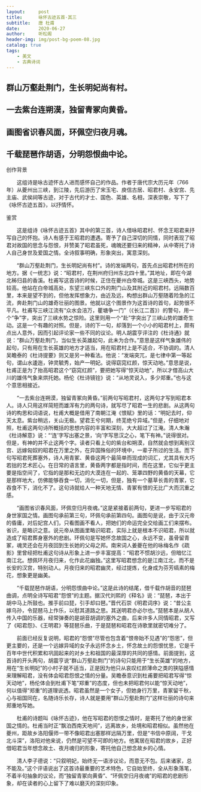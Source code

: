 ```yaml
---
layout:     post
title:      咏怀古迹五首·其三
subtitle:   唐 杜甫
date:       2020-06-27
author:     听松阁
header-img: img/post-bg-poem-08.jpg
catalog: true
tags:
    - 美文
    - 古典诗词
---
```


## 群山万壑赴荆门，生长明妃尚有村。

## 一去紫台连朔漠，独留青冢向黄昏。

## 画图省识春风面，环佩空归夜月魂。

## 千载琵琶作胡语，分明怨恨曲中论。



创作背景

　　这组诗是咏古迹怀古人进而感怀自己的作品。作者于唐代宗大历元年（766年）从夔州出三峡，到江陵，先后游历了宋玉宅、庾信古居、昭君村、永安宫、先主庙、武侯祠等古迹，对于古代的才士、国色、英雄、名相，深表崇敬，写下了《咏怀古迹五首》，以抒情怀。







鉴赏



　　这是组诗《咏怀古迹五首》其中的第三首，诗人借咏昭君村、怀念王昭君来抒写自己的怀抱。诗人有感于王昭君的遭遇。寄予了自己深切的同情，同时表现了昭君对故国的思念与怨恨，并赞美了昭君虽死，魂魄还要归来的精神，从中寄托了诗人自己身世及爱国之情。全诗叙事明确，形象突出，寓意深刻。



　　“群山万壑赴荆门，生长明妃尚有村”。诗的发端两句，首先点出昭君村所在的地方。据《一统志》说：“昭君村，在荆州府归州东北四十里。”其地址，即在今湖北秭归县的香溪。杜甫写这首诗的时候，正住在夔州白帝城。这是三峡西头，地势较高。他站在白帝城高处，东望三峡东口外的荆门山及其附近的昭君村。远隔数百里，本来是望不到的，但他发挥想象力，由近及远，构想出群山万壑随着险急的江流，奔赴荆门山的雄奇壮丽的图景。他就以这个图景作为这首诗的首句，起势很不平凡。杜甫写三峡江流有“众水会涪万，瞿塘争一门”（《长江二首》）的警句，用一个“争”字，突出了三峡水势之惊险。这里则用一个“赴”字突出了三峡山势的雄奇生动。这是一个有趣的对照。但是，诗的下一句，却落到一个小小的昭君村上，颇有点出人意外，因而引起评论家一些不同的议论。明人胡震亨评注的《杜诗通》就说：“群山万壑赴荆门，当似生长英雄起句，此未为合作。”意思是这样气象雄伟的起句，只有用在生长英雄的地方才适当，用在昭君村上是不适合，不协调的。清人吴瞻泰的《杜诗提要》则又是另一种看法。他说：“发端突兀，是七律中第一等起句，谓山水逶迤，钟灵毓秀，始产一明妃。说得窈窕红颜，惊天动地。”意思是说，杜甫正是为了抬高昭君这个“窈窕红颜”，要把她写得“惊天动地”，所以才借高山大川的雄伟气象来烘托她。杨伦《杜诗镜铨》说：“从地灵说入，多少郑重。”也与这个意思相接近。



　　“一去紫台连朔漠，独留青冢向黄昏。”前两句写昭君村，这两句才写到昭君本人。诗人只用这样简短而雄浑有力的两句诗，就写尽了昭君一生的悲剧。从这两句诗的构思和词语说，杜甫大概是借用了南朝江淹《恨赋》里的话：“明妃去时，仰天太息。紫台稍远，关山无极。望君王兮何期，终芜绝兮异域。”但是，仔细地对照，杜甫这两句诗所概括的思想内容的丰富和深刻，大大超过了江淹。清人朱瀚《杜诗解意》说：“‘连’字写出塞之景，‘向’字写思汉之心，笔下有神。”说得很对。但是，有神的并不止这两个字。读者只看上句的紫台和朔漠，自然就会想到离别汉宫、远嫁匈奴的昭君在万里之外，在异国殊俗的环境中，一辈子所过的生活。而下句写昭君死葬塞外，诗人用青冢、黄昏这两个最简单而现成的词汇，尤其具有大巧若拙的艺术匠心。在日常的语言里，黄昏两字都是指时间，而在这里，它似乎更主要是指空间了，它指的是那和无边的大漠连在一起的、笼罩四野的黄昏的天幕，它是那样地大，仿佛能够吞食一切，消化一切，但是，独有一个墓草长青的青冢，它吞食不下，消化不了。这句诗就给人一种天地无情、青冢有恨的无比广大而沉重之感。



　　“画图省识春风面，环佩空归月夜魂。”这是紧接着前两句，更进一步写昭君的身世家国之情。画图句承前第三句，环佩句承前第四句。画图句是说，由于汉元帝的昏庸，对后妃宫人们，只看图画不看人，把她们的命运完全交给画工们来摆布。省识，是略识之意。说元帝从图画里略识昭君，实际上就是根本不识昭君，所以就造成了昭君葬身塞外的悲剧。环佩句是写她怀念故国之心，永远不变，虽骨留青冢，魂灵还会在月夜回到生长她的父母之邦。南宋词人姜夔在他的咏梅名作《疏影》里曾经把杜甫这句诗从形象上进一步丰富提高：“昭君不惯胡沙远，但暗忆江南江北。想佩环月夜归来，化作此花幽独。”这里写昭君想念的是江南江北，而不是长安的汉宫，特别动人。月夜归来的昭君幽灵，经过提炼，化身成为芬芳缟素的梅花，想象更是幽美。



　　“千载琵琶作胡语，分明怨恨曲中论。”这是此诗的结尾，借千载作胡音的琵琶曲调，点明全诗写昭君“怨恨”的主题。据汉代刘熙的《释名》说：“琵琶，本出于胡中马上所鼓也。推手前曰琵，引手却曰琶。”晋代石崇《明君词序》说：“昔公主嫁乌孙，令琵琶马上作乐，以慰其道路之思。其送明君亦必尔也。”琵琶本是从胡人传入中国的乐器，经常弹奏的是胡音胡调的塞外之曲，后来许多人同情昭君，又写了《昭君怨》、《王明君》等琵琶乐曲，于是琵琶和昭君在诗歌里就密切难分了。



　　前面已经反复说明，昭君的“怨恨”尽管也包含着“恨帝始不见遇”的“怨思”，但更主要的，还是一个远嫁异域的女子永远怀念乡土，怀念故土的怨恨忧思，它是千百年中世代积累和巩固起来的对乡土和祖国的最深厚的共同的感情。前面提到，这首诗的开头两句，胡震亨说“群山万壑赴荆门”的诗句只能用于“生长英雄”的地方，用在“生长明妃”的小村子就不适当，正是因为他只从哀叹红颜薄命之类的狭隘感情来理解昭君，没有体会昭君怨恨之情的分量。吴瞻泰意识到杜甫要把昭君写得“惊天动地”，杨伦体会到杜甫下笔“郑重”的态度，但也未把昭君何以能“惊天动地”，何以值得“郑重”的道理说透。昭君虽然是一个女子，但她身行万里，青冢留千秋，心与祖国同在，名随诗乐长存，诗人就是要用“群山万壑赴荆门”这样壮丽的诗句来郑重地写她。



　　杜甫的诗题叫《咏怀古迹》，他在写昭君的怨恨之情时，是寄托了他的身世家国之情的。杜甫当时正“飘泊西南天地间”，远离故乡，处境和昭君相似。虽然他在夔州，距故乡洛阳偃师一带不像昭君出塞那样远隔万里，但是“书信中原阔，干戈北斗深”，洛阳对他来说，仍然是可望不可即的地方。他寓居在昭君的故乡，正好借昭君当年想念故土、夜月魂归的形象，寄托他自己想念故乡的心情。



　　清人李子德说：“只叙明妃，始终无一语涉议论，而意无不包。后来诸家，总不能及。”这个评语说出了这首诗最重要的艺术特色，它自始至终，全从形象落笔，不着半句抽象的议论，而“独留青冢向黄昏”、“环佩空归月夜魂”的昭君的悲剧形象，却在读者的心上留下了难以磨灭的深刻印象。
